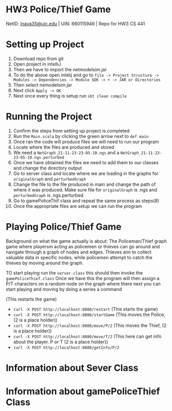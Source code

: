 # HW3 Police/Thief Game

NetID: jnava35@uic.edu | UIN: 660115946 | Repo for HW3 CS 441

# Setting up Project
1. Download repo from git
2. Open project in intelliJ 
3. Then we have to import the netmodelsim.jar
5. To do the above open intelij and go to `file -> Project Structure -> Modules -> Dependencies -> Module SDK -> + -> JAR or Directories`
6. Then select nemodelsim.jar
7. Next click `Apply -> OK`   
8. Next once every thing is setup run `sbt clean compile`

# Running the Project
1. Confirm the steps from setting up project is completed
2. Run the `Main.scala` by clicking the green arrow next to `def main`
3. Once ran the code will produce files we will need to run our program
4. Locate where the files are produced and stored
5. We need a `NetGraph_21-11-23-23-05-10.ngs` and a `NetGraph_21-11-23-23-05-10.ngs.perturbed`
6. Once we have obtained the files we need to add them to our classes and change the directory output
7. Go to server class and locate where we are loading in the graphs for `originalGraph` and `perturbedGraph`
8. Change the file to the file produced in main and change the path of where it was produced. Make sure file for `originalGraph` is .ngs and `perturbedGraph` is .ngs.perturbed
9. Go to gamePoliceThif class and repeat the same process as steps(8)
10. Once the appropriate files are setup we can run the program

# Playing Police/Thief Game
Background on what the game actually is about:
The Policeman/Thief graph game where playersm acting as policemen or thieves can go around and navigate through a graph of nodes and edges. Thieves aim to collect valuable data in specific nodes, while policemen attempt to catch the thieves by moving around the graph.

TO start playing run the `server.class` this should then invoke the `gamePoliceThief.class`
Once we have this the program will then assign a P/T characters on a random node on the graph where there next you can start playing and moving by doing a series a command

(This restarts the game)
- `curl -X POST http://localhost:8080/restart`
(This starts the game)
- `curl -X POST http://localhost:8080/startGame`
(This moves the Police, (2 is a place holder))
- `curl -X POST http://localhost:8080/move/P/2`
(This moves the Thief, (2 is a place holder))
- `curl -X POST http://localhost:8080/move/T/2`
(This here can get info about the player. P or T (2 is a place holder))
- `curl -X POST http://localhost:8080/getInfo/P/2`

# Information about Sever Class


# Information about gamePoliceThief Class
